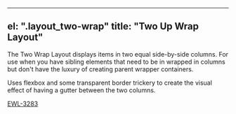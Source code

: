 ---
 el: ".layout_two-wrap"
 title: "Two Up Wrap Layout"
 ---
 The Two Wrap Layout displays items in two equal side-by-side columns. For use when you have sibling elements that need to be in wrapped in columns but don't have the luxury of creating parent wrapper containers. 
 
 Uses flexbox and some transparent border trickery to create the visual effect of having a gutter between the two columns.

 [EWL-3283](https://issues.ama-assn.org/browse/EWL-3283)